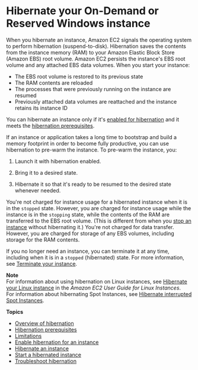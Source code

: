 # Hibernate your On\-Demand or Reserved Windows instance<a name="Hibernate"></a>

When you hibernate an instance, Amazon EC2 signals the operating system to perform hibernation \(suspend\-to\-disk\)\. Hibernation saves the contents from the instance memory \(RAM\) to your Amazon Elastic Block Store \(Amazon EBS\) root volume\. Amazon EC2 persists the instance's EBS root volume and any attached EBS data volumes\. When you start your instance:
+ The EBS root volume is restored to its previous state
+ The RAM contents are reloaded
+ The processes that were previously running on the instance are resumed
+ Previously attached data volumes are reattached and the instance retains its instance ID

You can hibernate an instance only if it's [enabled for hibernation](enabling-hibernation.md) and it meets the [hibernation prerequisites](hibernating-prerequisites.md)\.

If an instance or application takes a long time to bootstrap and build a memory footprint in order to become fully productive, you can use hibernation to pre\-warm the instance\. To pre\-warm the instance, you:

1. Launch it with hibernation enabled\.

1. Bring it to a desired state\.

1. Hibernate it so that it's ready to be resumed to the desired state whenever needed\.

You're not charged for instance usage for a hibernated instance when it is in the `stopped` state\. However, you are charged for instance usage while the instance is in the `stopping` state, while the contents of the RAM are transferred to the EBS root volume\. \(This is different from when you [stop an instance](Stop_Start.md) without hibernating it\.\) You're not charged for data transfer\. However, you are charged for storage of any EBS volumes, including storage for the RAM contents\.

If you no longer need an instance, you can terminate it at any time, including when it is in a `stopped` \(hibernated\) state\. For more information, see [Terminate your instance](terminating-instances.md)\.

**Note**  
For information about using hibernation on Linux instances, see [Hibernate your Linux instance](https://docs.aws.amazon.com/AWSEC2/latest/UserGuide/Hibernate.html) in the *Amazon EC2 User Guide for Linux Instances*\.  
For information about hibernating Spot Instances, see [Hibernate interrupted Spot Instances](hibernate-spot-instances.md)\.

**Topics**
+ [Overview of hibernation](instance-hibernate-overview.md)
+ [Hibernation prerequisites](hibernating-prerequisites.md)
+ [Limitations](instance-hibernate-limitations.md)
+ [Enable hibernation for an instance](enabling-hibernation.md)
+ [Hibernate an instance](hibernating-instances.md)
+ [Start a hibernated instance](hibernating-resuming.md)
+ [Troubleshoot hibernation](troubleshoot-instance-hibernate.md)